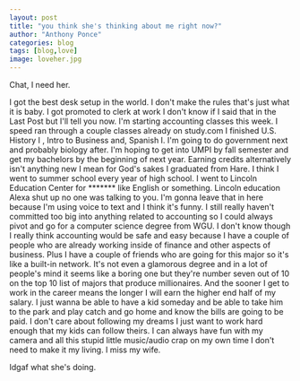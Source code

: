 ```yaml
---
layout: post
title: "you think she's thinking about me right now?"
author: "Anthony Ponce"
categories: blog
tags: [blog,love]
image: loveher.jpg
---
```


Chat, I need her. 

I got the best desk setup in the world. I don't make the rules that's just what it is baby. 
I got promoted to clerk at work I don't know if I said that in the Last Post but I'll tell you now. I'm starting accounting classes this week. I speed ran through a couple classes already on study.com I finished U.S. History I , Intro to Business and, Spanish I. I'm going to do government next and probably biology after. I'm hoping to get into UMPI by fall semester and get my bachelors by the beginning of next year. Earning credits alternatively isn't anything new I mean for God's sakes I graduated from Hare. I think I went to summer school every year of high school. I went to Lincoln Education Center for ******* like English or something. Lincoln education Alexa shut up no one was talking to you. I'm gonna leave that in here because I'm using voice to text and I think it's funny.
I still really haven't committed too big into anything related to accounting so I could always pivot and go for a computer science degree from WGU. I don't know though I really think accounting would be safe and easy because I have a couple of people who are already working inside of finance and other aspects of business. Plus I have a couple of friends who are going for this major so it's like a built-in network. It's not even a glamorous degree and in a lot of people's mind it seems like a boring one but they're number seven out of 10 on the top 10 list of majors that produce millionaires. And the sooner I get to work in the career means the longer I will earn the higher end half of my salary. I just wanna be able to have a kid someday and be able to take him to the park and play catch and go home and know the bills are going to be paid. I don't care about following my dreams I just want to work hard enough that my kids can follow theirs. I can always have fun with my camera and all this stupid little music/audio crap on my own time I don't need to make it my living. I miss my wife.

Idgaf what she's doing.
